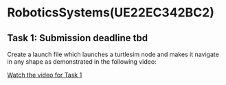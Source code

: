 # RoboticsSystems(UE22EC342BC2)

## Task 1: Submission deadline tbd

Create a launch file which launches a turtlesim node and makes it navigate in any shape as demonstrated in the following video:

[Watch the video for Task 1](videos/rs_task1.mp4)
